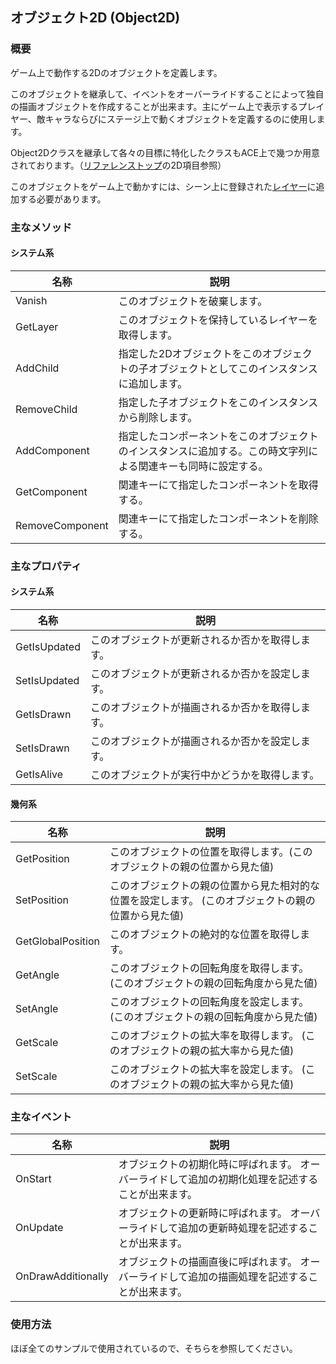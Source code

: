 ## オブジェクト2D (Object2D)

### 概要

ゲーム上で動作する2Dのオブジェクトを定義します。

このオブジェクトを継承して、イベントをオーバーライドすることによって独自の描画オブジェクトを作成することが出来ます。主にゲーム上で表示するプレイヤー、敵キャラならびにステージ上で動くオブジェクトを定義するのに使用します。

Object2Dクラスを継承して各々の目標に特化したクラスもACE上で幾つか用意されております。（[リファレンストップ](../Main.md)の2D項目参照）

このオブジェクトをゲーム上で動かすには、シーン上に登録された[レイヤー](../Basic/Layer.md)に追加する必要があります。

### 主なメソッド

#### システム系
| 名称 | 説明 |
|---|---|
| Vanish | このオブジェクトを破棄します。 |
| GetLayer | このオブジェクトを保持しているレイヤーを取得します。 |
| AddChild | 指定した2Dオブジェクトをこのオブジェクトの子オブジェクトとしてこのインスタンスに追加します。 |
| RemoveChild | 指定した子オブジェクトをこのインスタンスから削除します。 |
| AddComponent | 指定したコンポーネントをこのオブジェクトのインスタンスに追加する。この時文字列による関連キーも同時に設定する。 |
| GetComponent | 関連キーにて指定したコンポーネントを取得する。 |
| RemoveComponent | 関連キーにて指定したコンポーネントを削除する。 |

### 主なプロパティ

#### システム系

| 名称 | 説明 |
|---|---|
| GetIsUpdated | このオブジェクトが更新されるか否かを取得します。 |
| SetIsUpdated | このオブジェクトが更新されるか否かを設定します。 |
| GetIsDrawn | このオブジェクトが描画されるか否かを取得します。 |
| SetIsDrawn | このオブジェクトが描画されるか否かを設定します。 |
| GetIsAlive | このオブジェクトが実行中かどうかを取得します。 |

#### 幾何系

| 名称 | 説明 |
|---|---|
| GetPosition | このオブジェクトの位置を取得します。(このオブジェクトの親の位置から見た値) |
| SetPosition | このオブジェクトの親の位置から見た相対的な位置を設定します。 (このオブジェクトの親の位置から見た値)|
| GetGlobalPosition | このオブジェクトの絶対的な位置を取得します。 |
| GetAngle | このオブジェクトの回転角度を取得します。 (このオブジェクトの親の回転角度から見た値)|
| SetAngle | このオブジェクトの回転角度を設定します。 (このオブジェクトの親の回転角度から見た値)|
| GetScale | このオブジェクトの拡大率を取得します。 (このオブジェクトの親の拡大率から見た値)|
| SetScale | このオブジェクトの拡大率を設定します。 (このオブジェクトの親の拡大率から見た値)|

### 主なイベント

| 名称 | 説明 |
|---|---|
| OnStart | オブジェクトの初期化時に呼ばれます。 オーバーライドして追加の初期化処理を記述することが出来ます。|
| OnUpdate | オブジェクトの更新時に呼ばれます。 オーバーライドして追加の更新時処理を記述することが出来ます。|
| OnDrawAdditionally | オブジェクトの描画直後に呼ばれます。 オーバーライドして追加の描画処理を記述することが出来ます。|

### 使用方法

ほぼ全てのサンプルで使用されているので、そちらを参照してください。
